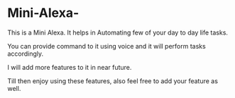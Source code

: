 # Mini-Alexa-

This is a Mini Alexa. It helps in Automating few of your day to day life tasks. 

You can provide command to it using voice and it will perform tasks accordingly. 

I will add more features to it in near future.

Till then enjoy using these features, also feel free to add your feature as well. 
